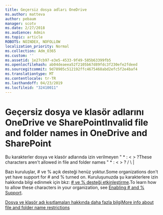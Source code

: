 ```yaml
---
title: Geçersiz dosya adları OneDrive
ms.author: matteva
author: pebaum
manager: scotv
ms.date: 2/27/2018
ms.audience: Admin
ms.topic: article
ROBOTS: NOINDEX, NOFOLLOW
localization_priority: Normal
ms.collection: Adm_O365
ms.custom: ''
ms.assetid: 1e27cb97-e3e5-4533-9f49-585b63399fb5
ms.openlocfilehash: ab04deaeea52f2105b67d89fdc3f230efe2fdeed
ms.sourcegitcommit: 9d78905c512192ffc4675468abd2efc5f2e4baf4
ms.translationtype: MT
ms.contentlocale: tr-TR
ms.lasthandoff: 04/23/2019
ms.locfileid: "32410011"
---
```

# <a name="invalid-file-and-folder-names-in-onedrive-and-sharepoint"></a><span data-ttu-id="d8de7-102">Geçersiz dosya ve klasör adlarını OneDrive ve SharePoint</span><span class="sxs-lookup"><span data-stu-id="d8de7-102">Invalid file and folder names in OneDrive and SharePoint</span></span>

<span data-ttu-id="d8de7-103">Bu karakterler dosya ve klasör adlarında izin verilmeyen " \* : \< \> ?</span><span class="sxs-lookup"><span data-stu-id="d8de7-103">These characters aren't allowed in file and folder names " \* : \< \> ?</span></span> <span data-ttu-id="d8de7-104">/ \ |</span><span class="sxs-lookup"><span data-stu-id="d8de7-104"></span></span> 
  
<span data-ttu-id="d8de7-105">Bazı kuruluşlar, # ve % açık desteği henüz yoktur.</span><span class="sxs-lookup"><span data-stu-id="d8de7-105">Some organizations don't yet have support for # and % turned on.</span></span> <span data-ttu-id="d8de7-106">Kuruluşunuzda şu karakterlere izin hakkında bilgi edinmek için bkz: [# ve % desteği etkinleştirme](https://go.microsoft.com/fwlink/?linkid=862611).</span><span class="sxs-lookup"><span data-stu-id="d8de7-106">To learn how to allow these characters in your organization, see [Enabling # and % Support](https://go.microsoft.com/fwlink/?linkid=862611).</span></span> 
  
[<span data-ttu-id="d8de7-107">Dosya ve klasör adı kısıtlamaları hakkında daha fazla bilgi</span><span class="sxs-lookup"><span data-stu-id="d8de7-107">More info about file and folder name restrictions</span></span>](https://go.microsoft.com/fwlink/?linkid=866430)
  

